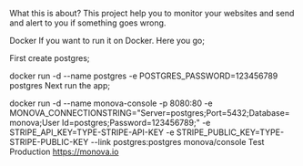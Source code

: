 What this is about?
This project help you to monitor your websites and send and alert to you if something goes wrong.

Docker
If you want to run it on Docker. Here you go;

First create postgres;

docker run -d --name postgres -e POSTGRES_PASSWORD=123456789 postgres
Next run the app;

docker run -d --name monova-console -p 8080:80 -e MONOVA_CONNECTIONSTRING="Server=postgres;Port=5432;Database=monova;User Id=postgres;Password=123456789;" -e STRIPE_API_KEY=TYPE-STRIPE-API-KEY -e STRIPE_PUBLIC_KEY=TYPE-STRIPE-PUBLIC-KEY --link postgres:postgres monova/console
Test
Production
https://monova.io